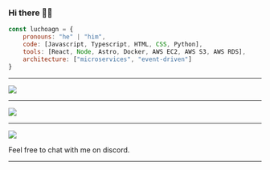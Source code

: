 ### Hi there 👋🏻

```js
const luchoagn = {
    pronouns: "he" | "him",
    code: [Javascript, Typescript, HTML, CSS, Python],
    tools: [React, Node, Astro, Docker, AWS EC2, AWS S3, AWS RDS],
    architecture: ["microservices", "event-driven"]
}
```

---

<a href="https://github.com/LuchoAGN">
  <img src="https://komarev.com/ghpvc/?username=LuchoAGN&style=flat-square" />
</a>

---

<a href="https://github.com/LuchoAGN">
  <img src="https://github-readme-stats.vercel.app/api?username=LuchoAGN&show_icons=true&hide_border=true" />
</a>

---

<a href="https://github.com/LuchoAGN">
  <img src="https://github-readme-stats.vercel.app/api/top-langs/?username=LuchoAGN&layout=compact" />
</a>

Feel free to chat with me on discord.

---
